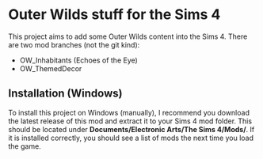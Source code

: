 # Outer Wilds stuff for the Sims 4
This project aims to add some Outer Wilds content into the Sims 4. There are two mod branches (not the git kind):

* OW_Inhabitants (Echoes of the Eye)
* OW_ThemedDecor

## Installation (Windows)
To install this project on Windows (manually), I recommend you download the latest release of this mod and extract it to your Sims 4 mod folder. This should be located under **Documents/Electronic Arts/The Sims 4/Mods/**. If it is installed correctly, you should see a list of mods the next time you load the game.
